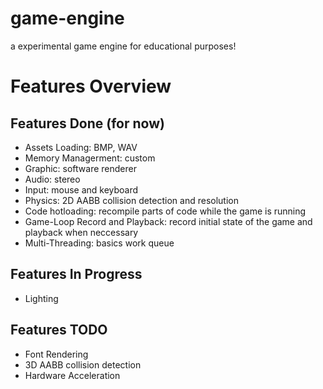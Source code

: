 # game-engine
a experimental game engine for educational purposes!

# Features Overview
## Features Done (for now)
- Assets Loading: BMP, WAV
- Memory Managerment: custom
- Graphic: software renderer
- Audio: stereo
- Input: mouse and keyboard
- Physics: 2D AABB collision detection and resolution
- Code hotloading: recompile parts of code while the game is running
- Game-Loop Record and Playback: record initial state of the game and playback when neccessary
- Multi-Threading: basics work queue

## Features In Progress
- Lighting
## Features TODO
- Font Rendering
- 3D AABB collision detection
- Hardware Acceleration
